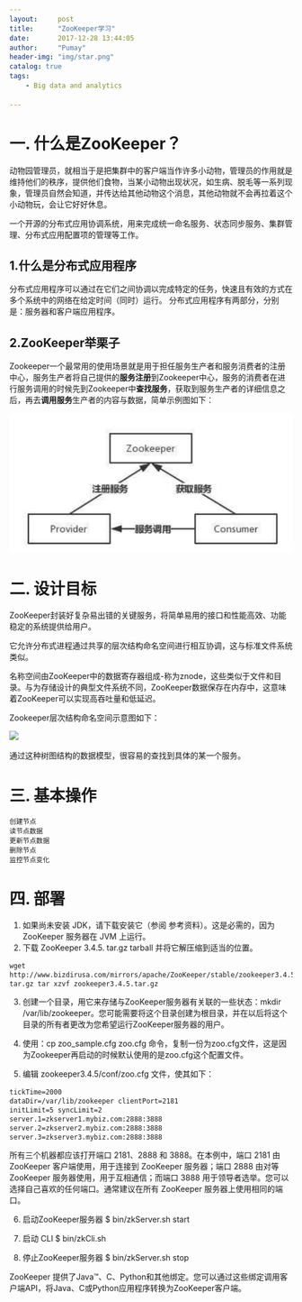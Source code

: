 ```yaml
---
layout:     post
title:      "ZooKeeper学习"
date:       2017-12-28 13:44:05
author:     "Pumay"
header-img: "img/star.png"
catalog: true
tags:
    - Big data and analytics
    
---
```



# 一. 什么是ZooKeeper？

动物园管理员，就相当于是把集群中的客户端当作许多小动物，管理员的作用就是维持他们的秩序，提供他们食物，当某小动物出现状况，如生病、脱毛等一系列现象，管理员自然会知道，并传达给其他动物这个消息，其他动物就不会再拉着这个小动物玩，会让它好好休息。

一个开源的分布式应用协调系统，用来完成统一命名服务、状态同步服务、集群管理、分布式应用配置项的管理等工作。

## 1.什么是分布式应用程序

分布式应用程序可以通过在它们之间协调以完成特定的任务，快速且有效的方式在多个系统中的网络在给定时间（同时）运行。
分布式应用程序有两部分，分别是：服务器和客户端应用程序。

## 2.ZooKeeper举栗子

Zookeeper一个最常用的使用场景就是用于担任服务生产者和服务消费者的注册中心，服务生产者将自己提供的**服务注册**到Zookeeper中心，服务的消费者在进行服务调用的时候先到Zookeeper中**查找服务**，获取到服务生产者的详细信息之后，再去**调用服务**生产者的内容与数据，简单示例图如下：

![](/img/in-post/2017-12-28-ZooKeeper/zookeeper_scene.png)


# 二. 设计目标

ZooKeeper封装好复杂易出错的关键服务，将简单易用的接口和性能高效、功能稳定的系统提供给用户。

它允许分布式进程通过共享的层次结构命名空间进行相互协调，这与标准文件系统类似。

名称空间由ZooKeeper中的数据寄存器组成-称为znode，这些类似于文件和目录。与为存储设计的典型文件系统不同，ZooKeeper数据保存在内存中，这意味着ZooKeeper可以实现高吞吐量和低延迟。

Zookeeper层次结构命名空间示意图如下：

![](https://pic4.zhimg.com/50/v2-26df9b73e9b2248fbe2d287904928f41_hd.jpg)

通过这种树图结构的数据模型，很容易的查找到具体的某一个服务。

# 三. 基本操作

    创建节点
    读节点数据
    更新节点数据
    删除节点
    监控节点变化

# 四. 部署

 1. 如果尚未安装 JDK，请下载安装它（参阅 参考资料）。这是必需的，因为 ZooKeeper 服务器在 JVM 上运行。
 2. 下载 ZooKeeper 3.4.5. tar.gz tarball 并将它解压缩到适当的位置。
 ```
 wget http://www.bizdirusa.com/mirrors/apache/ZooKeeper/stable/zookeeper3.4.5.
 tar.gz tar xzvf zookeeper3.4.5.tar.gz
 ```
 3. 创建一个目录，用它来存储与ZooKeeper服务器有关联的一些状态：mkdir /var/lib/zookeeper。您可能需要将这个目录创建为根目录，并在以后将这个目录的所有者更改为您希望运行ZooKeeper服务器的用户。

 4. 使用：cp zoo_sample.cfg zoo.cfg 命令，复制一份为zoo.cfg文件，这是因为Zookeeper再启动的时候默认使用的是zoo.cfg这个配置文件。
 
 5. 编辑 zookeeper3.4.5/conf/zoo.cfg 文件，使其如下：
 ```
 tickTime=2000
 dataDir=/var/lib/zookeeper clientPort=2181
 initLimit=5 syncLimit=2
 server.1=zkserver1.mybiz.com:2888:3888
 server.2=zkserver2.mybiz.com:2888:3888
 server.3=zkserver3.mybiz.com:2888:3888
 ```
 所有三个机器都应该打开端口 2181、2888 和 3888。在本例中，端口 2181 由 ZooKeeper 客户端使用，用于连接到 ZooKeeper 服务器；端口 2888 由对等 ZooKeeper 服务器使用，用于互相通信；而端口 3888 用于领导者选举。您可以选择自己喜欢的任何端口。通常建议在所有 ZooKeeper 服务器上使用相同的端口。
 
 6.	启动ZooKeeper服务器
$ bin/zkServer.sh start

 7.	启动 CLI
$ bin/zkCli.sh

 8.	停止ZooKeeper服务器
$ bin/zkServer.sh stop
 
 ZooKeeper 提供了Java™、C、Python和其他绑定。您可以通过这些绑定调用客户端API，将Java、C或Python应用程序转换为ZooKeeper客户端。
